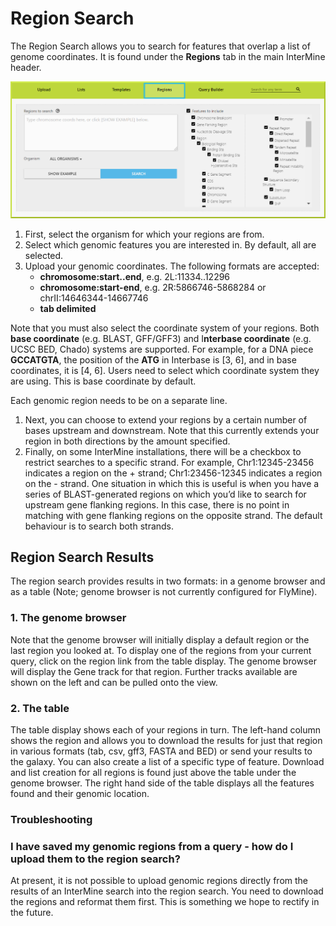 # Region Search

The Region Search allows you to search for features that overlap a list of genome coordinates. It is found under the **Regions** tab in the main InterMine header.

![Regions tab](../../.gitbook/assets/regions-tab.png)

1. First, select the organism for which your regions are from.
2. Select which genomic features you are interested in. By default, all are selected.
3. Upload your genomic coordinates. The following formats are accepted:
   * **chromosome:start..end**, e.g. 2L:11334..12296
   * **chromosome:start-end**, e.g. 2R:5866746-5868284 or chrII:14646344-14667746
   * **tab delimited**

Note that you must also select the coordinate system of your regions. Both **base coordinate** \(e.g. BLAST, GFF/GFF3\) and I**nterbase coordinate** \(e.g. UCSC BED, Chado\) systems are supported. For example, for a DNA piece **GCCATGTA**, the position of the **ATG** in Interbase is \[3, 6\], and in base coordinates, it is \[4, 6\]. Users need to select which coordinate system they are using. This is base coordinate by default.

Each genomic region needs to be on a separate line.

1. Next, you can choose to extend your regions by a certain number of bases upstream and downstream. Note that this currently extends your region in both directions by the amount specified.
2. Finally, on some InterMine installations, there will be a checkbox to restrict searches to a specific strand. For example, Chr1:12345-23456 indicates a region on the + strand; Chr1:23456-12345 indicates a region on the - strand. One situation in which this is useful is when you have a series of BLAST-generated regions on which you’d like to search for upstream gene flanking regions. In this case, there is no point in matching with gene flanking regions on the opposite strand. The default behaviour is to search both strands.

## Region Search Results

The region search provides results in two formats: in a genome browser and as a table \(Note; genome browser is not currently configured for FlyMine\).

### 1. The genome browser

Note that the genome browser will initially display a default region or the last region you looked at. To display one of the regions from your current query, click on the region link from the table display. The genome browser will display the Gene track for that region. Further tracks available are shown on the left and can be pulled onto the view.

### 2. The table

The table display shows each of your regions in turn. The left-hand column shows the region and allows you to download the results for just that region in various formats \(tab, csv, gff3, FASTA and BED\) or send your results to the galaxy. You can also create a list of a specific type of feature. Download and list creation for all regions is found just above the table under the genome browser. The right hand side of the table displays all the features found and their genomic location.

### Troubleshooting

### I have saved my genomic regions from a query - how do I upload them to the region search?

At present, it is not possible to upload genomic regions directly from the results of an InterMine search into the region search. You need to download the regions and reformat them first. This is something we hope to rectify in the future.

